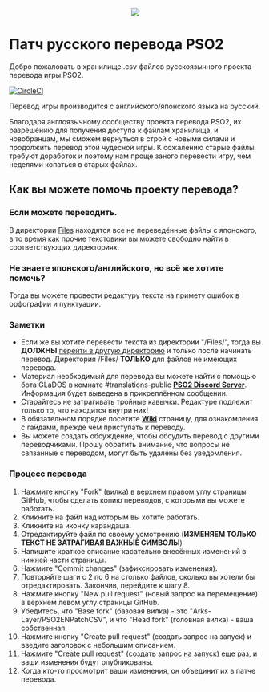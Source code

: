 <p align="center">
  <img src="http://i.imgur.com/bhLdxcj.gif" />
</p>

# Патч русского перевода PSO2
Добро пожаловать в хранилище .csv файлов русскоязычного проекта перевода игры PSO2.

[![CircleCI](https://circleci.com/gh/Arks-Layer/PSO2ENPatchCSV/tree/RU.svg?style=svg)](https://circleci.com/gh/Arks-Layer/PSO2ENPatchCSV/tree/RU)

Перевод игры производится с английского/японского языка на русский.


Благодаря англоязычному сообществу проекта перевода PSO2, их разрешению для получения доступа к файлам хранилища, и новобранцам, мы сможем вернуться в строй с новыми силами и продолжить перевод этой чудесной игры. К сожалению старые файлы требуют доработок и поэтому нам проще заного перевести игру, чем неделями копаться в старых файлах.

## Как вы можете помочь проекту перевода?
### Если можете переводить.
В директории [Files] находятся все не переведённые файлы с японского, в то время как прочие текстовики вы можете свободно найти в соответствующих директориях.

### Не знаете японского/английского, но всё же хотите помочь?
Тогда вы можете провести редактуру текста на примету ошибок в орфографии и пунктуации.

### Заметки
* Если же вы хотите перевести текста из директории "/Files/", тогда вы **ДОЛЖНЫ** [перейти в другую директорию](https://github.com/blog/1436-moving-and-renaming-files-on-github) и только после начинать перевод. Директория /Files/ **ТОЛЬКО** для файлов не имеющих перевода.
* Материал необходимый для перевода вы можете найти с помощью бота GLaDOS в комнате #translations-public **[PSO2 Discord Server]**. Информация будет выведена в прикреплённом сообщении.
* Старайтесь не затрагивать тройные кавычки. Редактуре подлежит только то, что находится внутри них!
* В обязательном порядке посетите **[Wiki]** страницу, для ознакомления с гайдами, прежде чем приступать к переводу.
* Вы можете создать обсуждение, чтобы обсудить перевод с другими переводчиками. Прошу обратить внимание, что вопросы не связанные с переводом, могут быть удалены без уведомления.

### Процесс перевода
 1. Нажмите кнопку "Fork" (вилка) в верхнем правом углу страницы GitHub, чтобы сделать копию переводов, с которыми вы можете работать.
 2. Кликните на файл над которым вы хотите работать.
 3. Кликните на иконку карандаша.
 4. Отредактируйте файл по своему усмотрению (**ИЗМЕНЯЕМ ТОЛЬКО ТЕКСТ НЕ ЗАТРАГИВАЯ ВАЖНЫЕ СИМВОЛЫ**)
 5. Напишите краткое описание касательно внесённых изменений в нижней части страницы.
 6. Нажмите "Commit changes" (зафиксировать изменения).
 7. Повторяйте шаги с 2 по 6 на столько файлов, сколько вы хотели бы отредактировать. Закончив, перейдите к шагу 8.
 8. Нажмите кнопку "New pull request" (новый запрос на перемещение) в верхнем левом углу страницы GitHub.
 9. Убедитесь, что "Base fork" (базовая вилка) - это "Arks-Layer/PSO2ENPatchCSV", и что "Head fork" (головная вилка) - ваша собственная.
 10. Нажмите кнопку "Create pull request" (создать запрос на запуск) и введите заголовок с небольшим описанием.
 11. Нажмите "Create pull request" (создать запрос на запуск) еще раз, и ваши изменения будут опубликованы.
 12. Когда кто-то просмотрит ваши изменения, он объединит их в патче перевода.

[Files]: https://github.com/Arks-Layer/PSO2ENPatchCSV/tree/RU/Files
[PSO2 Discord Server]: https://discord.gg/PSO2
[Wiki]: https://github.com/Arks-Layer/PSO2ENPatchCSV/wiki
